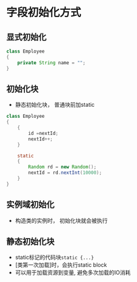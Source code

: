 # 字段初始化方式

## 显式初始化

```java
class Employee 
{
    private String name = "";
}
```

## 初始化块

- 静态初始化块， 普通块前加static

```java
class Employee 
{
    {
        id =nextId;
        nextId++;
    }

    static
    {
        Random rd = new Random();
        nextId = rd.nextInt(10000);
    }
}
```


## 实例域初始化

- 构造类的实例时， 初始化块就会被执行

## 静态初始化块

- static标记的代码块`static {...}`
- [类第一次加载]时，会执行static block
- 可以用于加载资源到变量, 避免多次加载的IO消耗